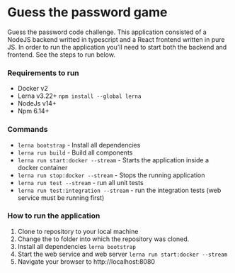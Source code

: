 # Guess the password game
Guess the password code challenge.  This application consisted of a NodeJS backend writted in typescript and a React frontend written in pure JS.  In order to run the application you'll need to start both the backend and frontend.  See the steps to run below.

### Requirements to run
* Docker v2
* Lerna v3.22+ `npm install --global lerna`
* NodeJs v14+
* Npm 6.14+

### Commands
* `lerna bootstrap` - Install all dependencies
* `lerna run build` - Build all components
* `lerna run start:docker --stream` - Starts the application inside a docker container
* `lerna run stop:docker --stream` - Stops the running application
* `lerna run test --stream` - run all unit tests
* `lerna run test:integration --stream` - run the integration tests (web service must be running first)

### How to run the application
1. Clone to repository to your local machine
2. Change the to folder into which the repository was cloned.
3. Install all dependencies `lerna bootstrap`
4. Start the web service and web server `lerna run start:docker --stream`
5. Navigate your browser to http://localhost:8080